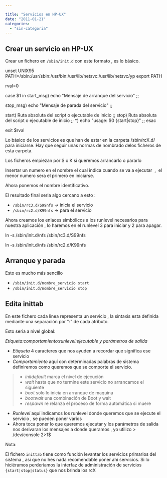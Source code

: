 ```yaml
---

title: "Servicios en HP-UX"
date: "2011-01-21"
categories: 
  - "sin-categoria"
---
```


## Crear un servicio en HP-UX

Crear un fichero en `/sbin/init.d` con este formato , es lo básico.

unset UNIX95
PATH=/sbin:/usr/sbin:/usr/bin:/usr/lib/netsvc:/usr/lib/netsvc/yp
export PATH

rval=0

case $1 in
start\_msg)
           echo "Mensaje de arranque del servicio"
           ;;

stop\_msg)
           echo "Mensaje de parada del servicio"
           ;;

start)
            Ruta absoluta del script o ejecutable de inicio
            ;;
stop)
            Ruta absoluta del script o ejecutable de inicio
            ;;
\*)
echo "usage: $0 {start|stop}"
;;
esac

exit $rval

Lo básico de los servicios es que han de estar en la carpeta /sbin/rcX.d/ para iniciarse. Hay que seguir unas normas de nombrado delos ficheros de esta carpeta.

Los ficheros empiezan por S o K si queremos arrancarlo o pararlo

Insertar un numero en el nombre el cual indica cuando se va a ejecutar  ,  el menor numero sera el primero en iniciarse.

Ahora ponemos el nombre identificativo.

El resultado final seria algo cercano a esto :

- `/sbin/rc3.d/S99nfs` -> inicia el servicio
- `/sbin/rc2.d/K99nfs` -> para el servicio

Ahora creamos los enlaces simbólicos a los runlevel necesarios para nuestra aplicación , lo haremos en el runlevel 3 para iniciar y 2 para apagar.

ln -s /sbin/init.d/nfs /sbin/rc3.d/S99nfs

ln -s /sbin/init.d/nfs /sbin/rc2.d/K99nfs

## Arranque y parada

Esto es mucho más sencillo

- `/sbin/init.d/nombre_servicio start`
- `/sbin/init.d/nombre_servicio stop`

## Edita inittab

En este fichero cada linea representa un servicio , la sintaxis esta definida mediante una separación por ":" de cada atributo.

Esto seria a nivel global:

_Etiqueta:comportamiento:runlevel:ejecutable y parámetros de salida_

- _Etiqueta_ 4 caracteres que nos ayuden a recordar que significa ese servicio
- _Comportamiento_ aquí con determinadas palabras de sistema definiremos como queremos que se comporte el servicio.

> - _initdefault_ marca el nivel de ejecución
> - _wait_ hasta que no termine este servicio no arrancamos el siguiente
> - _boot_ solo lo inicia en arranque de maquina
> - _bootwait_ una combinación de Boot y wait
> - _respawn_ re relanza el proceso de forma automática si muere

- _Runlevel_ aquí indicamos los runlevel donde queremos que se ejecute el servicio , se pueden poner varios
- Ahora toca poner lo que queremos ejecutar y los parámetros de salida nos derivaran los mensajes a donde queramos , yo utilizo > /dev/console 2>1$

Nota:

El fichero `inittab` tiene como función levantar los servicios primarios del sistema , asi que no hes nada recomendable poner ahí servicios. Si lo hiciéramos perderíamos la interfaz de administración de servicios `{start|stop|status}` que nos brinda los rcX
